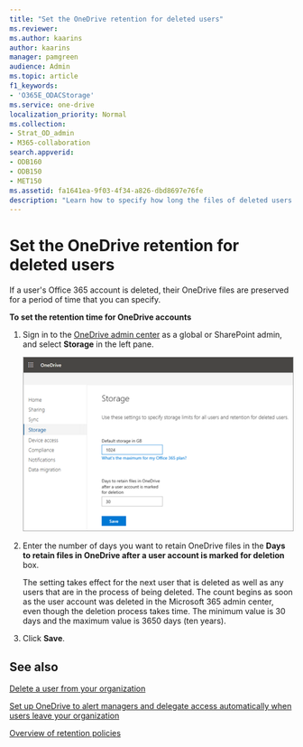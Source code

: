 ```yaml
---
title: "Set the OneDrive retention for deleted users"
ms.reviewer: 
ms.author: kaarins
author: kaarins
manager: pamgreen
audience: Admin
ms.topic: article
f1_keywords:
- 'O365E_ODACStorage'
ms.service: one-drive
localization_priority: Normal
ms.collection: 
- Strat_OD_admin
- M365-collaboration
search.appverid:
- ODB160
- ODB150
- MET150
ms.assetid: fa1641ea-9f03-4f34-a826-dbd8697e76fe
description: "Learn how to specify how long the files of deleted users are preserved using the OneDrive admin center. "
---
```


# Set the OneDrive retention for deleted users

If a user's Office 365 account is deleted, their OneDrive files are preserved for a period of time that you can specify.
  
 **To set the retention time for OneDrive accounts**
  
1. Sign in to the [OneDrive admin center](https://admin.onedrive.com) as a global or SharePoint admin, and select **Storage** in the left pane.

    ![The Storage page of the OneDrive admin center](media/15942b88-2f71-4c85-87ec-eb14b88f8f93.png)
  
2. Enter the number of days you want to retain OneDrive files in the **Days to retain files in OneDrive after a user account is marked for deletion** box.

    The setting takes effect for the next user that is deleted as well as any users that are in the process of being deleted. The count begins as soon as the user account was deleted in the Microsoft 365 admin center, even though the deletion process takes time. The minimum value is 30 days and the maximum value is 3650 days (ten years).

3. Click **Save**.

## See also

[Delete a user from your organization](/office365/admin/add-users/delete-a-user)
  
[Set up OneDrive to alert managers and delegate access automatically when users leave your organization](retention-and-deletion.md)
  
[Overview of retention policies](/office365/securitycompliance/retention-policies)
